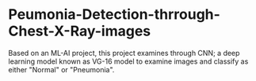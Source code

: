 # Peumonia-Detection-thrrough-Chest-X-Ray-images
Based on an ML-AI project, this project examines through CNN; a deep learning model known as VG-16 model to examine images and classify as either "Normal" or "Pneumonia".

